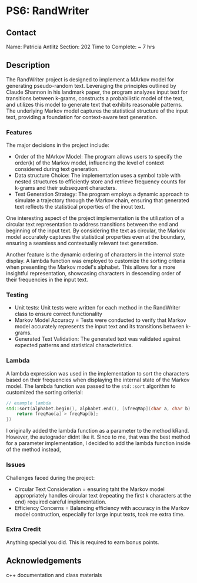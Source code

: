 # PS6: RandWriter

## Contact
Name: Patricia Antlitz
Section: 202
Time to Complete: ~ 7 hrs


## Description
The RandWriter project is designed to implement a MArkov model for generating pseudo-random text. Leveraging the principles outlined by Claude Shannon in his landmark paper, the program analyzes input text for transitions between k-grams, constructs a probabilistic model of the text, and utilizes this model to generate text that exhibits reasonable patterns. The underlying Markov model captures the statistical structure of the input text, providing a foundation for context-aware text generation.

### Features
The major decisions in the project include:
- Order of the MArkov Model: The program allows users to specify the order(k) of the Markov model, influencing the level of context considered during text generation.
- Data structure Choice: The implementation uses a symbol table with nested structures to efficiently store and retrieve frequency counts for k-grams and their subsequent characters.
- Test Generation Strategy: The program employs a dynamic approach to simulate a trajectory through the  Markov chain, ensuring that generated text reflects the statistical properties of the inout text.

One interesting aspect of the project implementation is the utilization of a circular text representation to address transitions between the end and beginning of the input text. By considering the text as circular, the Markov model accurately captures the statistical properties even at the boundary, ensuring a seamless and contextually relevant text generation.

Another feature is the dynamic ordering of characters in the internal state display. A lambda function was employed to customize the sorting criteria when presenting the Markov model's alphabet. This allows for a more insightful representation, showcasing characters in descending order of their frequencies in the input text.

### Testing
- Unit tests: Unit tests were written for each method in the RandWriter class to ensure correct functionality
- Markov Model Accuracy = Tests were conducted to verify that Markov model accurately represents the input text and its transitions between k-grams.
- Generated Text Validation: The generated text was validated against expected patterns and statistical characteristics.

### Lambda
A lambda expression was used in the implementation to sort the characters based on their frequencies when displaying the internal state of the Markov model. The lambda function was passed to the `std::sort` algorithm to customized the sorting criterial:
```c++
// example lambda
std::sort(alphabet.begin(), alphabet.end(), [&freqMap](char a, char b) {
    return freqMao[a] > freqMap[b];
})
```
I originally added the lambda function as a parameter to the method kRand. However, the autograder didnt like it. Since to me, that was the best method for a parameter implementation, I decided to add the lambda function inside of the method instead,

### Issues
Challenges faced during the project:
- Circular Text Consideration = ensuring taht the Markov model appropriately handles circular text (repeating the first k characters at the end) required careful implementation.
- Efficiency Concerns = Balancing efficiency with accuracy in the Markov model contruction, especially for large input texts, took me extra time.

### Extra Credit
Anything special you did.  This is required to earn bonus points.

## Acknowledgements
c++ documentation and class materials
